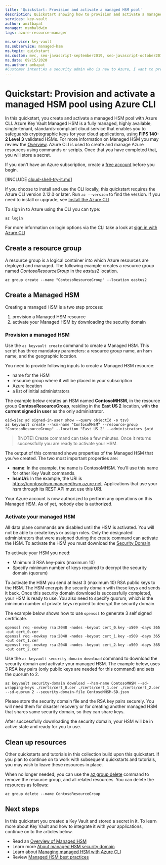 ```yaml
---
title: 'Quickstart: Provision and activate a managed HSM pool'
description: Quickstart showing how to provision and activate a managed HSM pool using Azure CLI
services: key-vault
author: amitbapat
manager: msmbaldwin
tags: azure-resource-manager

ms.service: key-vault
ms.subservice: managed-hsm
ms.topic: quickstart
ms.custom: mvc, seo-javascript-september2019, seo-javascript-october2019
ms.date: 09/15/2020
ms.author: ambapat
#Customer intent:As a security admin who is new to Azure, I want to provision and activate a managed HSM
---
```

# Quickstart: Provision and activate a managed HSM pool using Azure CLI

In this quickstart, you create and activate a managed HSM pool with Azure CLI. Azure Key Vault Managed HSM is a fully managed, highly available, single-tenant, standards-compliant cloud service that enables you to safeguards cryptographic keys for your cloud applications, using **FIPS  140-2 Level 3** validated HSMs. For more information on Managed HSM you may review the [Overview](overview.md). Azure CLI is used to create and manage Azure resources using commands or scripts. Once that you have completed that, you will store a secret.

If you don't have an Azure subscription, create a [free account](https://azure.microsoft.com/free/?WT.mc_id=A261C142F) before you begin.


[!INCLUDE [cloud-shell-try-it.md](../../../includes/cloud-shell-try-it.md)]

If you choose to install and use the CLI locally, this quickstart requires the Azure CLI version 2.12.0 or later. Run `az --version` to find the version. If you need to install or upgrade, see [Install the Azure CLI]( /cli/azure/install-azure-cli).

To sign in to Azure using the CLI you can type:

```azurecli
az login
```

For more information on login options via the CLI take a look at [sign in with Azure CLI](/cli/azure/authenticate-azure-cli?view=azure-cli-latest)

## Create a resource group

A resource group is a logical container into which Azure resources are deployed and managed. The following example creates a resource group named *ContosoResourceGroup* in the *eastus2* location.

```azurecli
az group create --name "ContosoResourceGroup" --location eastus2
```


## Create a Managed HSM

Creating a managed HSM is a two step process:
1. provision a Managed HSM resource
1. activate your Managed HSM by downloading the security domain

### Provision a managed HSM

Use the `az keyvault create` command to create a Managed HSM. This script has three mandatory parameters: a resource group name, an hsm name, and the geographic location.

You need to provide following inputs to create a Managed HSM resource:
- name for the HSM
- resource group where it will be placed in your subscription
- Azure location
- a list of initial administrators
 
The example below creates an HSM named **ContosoMHSM**, in the resource group  **ContosoResourceGroup**, residing in the **East US 2** location, with **the current signed in user** as the only administrator.

```azurecli
oid=$(az ad signed-in-user show --query objectId -o tsv)
az keyvault create --hsm-name "ContosoMHSM" --resource-group "ContosoResourceGroup" --location "East US 2" --administrators $oid
```
> [!NOTE] Create command can take a few minutes. Once it returns successfully you are ready to activate your HSM.

The output of this command shows properties of the Managed HSM that you've created. The two most important properties are:

* **name**: In the example, the name is ContosoMHSM. You'll use this name for other Key Vault commands.
* **hsmUri**: In the example, the URI is https://contosohsm.managedhsm.azure.net. Applications that use your hsm through its REST API must use this URI.

Your Azure account is now authorized to perform any operations on this Managed HSM. As of yet, nobody else is authorized.


### Activate your managed HSM
All data plane commands are disabled until the HSM  is activated. You will not be able to create keys or assign roles. Only the designated administrators that were assigned during the create command can activate the HSM. To activate the HSM you must download the [Security Domain](security-domain.md).

To activate your HSM you need:
- Minimum 3 RSA key-pairs (maximum 10)
- Specify minimum number of keys required to decrypt the security domain (quorum)

To activate the HSM you send at least 3 (maximum 10) RSA public keys to the HSM. The HSM encrypts the security domain with these keys and sends it back. Once this security domain download is successfully completed, your HSM is ready to use. You also need to specify quorum, which is the minimum number of private keys required to decrypt the security domain.

The example below shows how to use  `openssl` to generate 3 self signed certificate.

```azurecli
openssl req -newkey rsa:2048 -nodes -keyout cert_0.key -x509 -days 365 -out cert_0.cer
openssl req -newkey rsa:2048 -nodes -keyout cert_1.key -x509 -days 365 -out cert_1.cer
openssl req -newkey rsa:2048 -nodes -keyout cert_2.key -x509 -days 365 -out cert_2.cer
```

Use the `az keyvault security-domain download` command to download the security domain and activate your managed HSM. The example below, uses 3 RSA key pairs (only public keys are needed for this command) and sets the quorum to 2.

```azurecli
az keyvault security-domain download --hsm-name ContosoMHSM --sd-wrapping-keys ./certs/cert_0.cer ./certs/cert_1.cer ./certs/cert_2.cer --sd-quorum 2 --security-domain-file ContosoMHSM-SD.json
```
Please store the security domain file and the RSA key pairs securely. You will need them for disaster recovery or for creating another managed HSM that shares same security domain, so they can share keys.

After successfully downloading the security domain, your HSM will be in active state and ready for you to use.


## Clean up resources

Other quickstarts and tutorials in this collection build upon this quickstart. If you plan to continue on to work with subsequent quickstarts and tutorials, you may wish to leave these resources in place.

When no longer needed, you can use the [az group delete](/cli/azure/group) command to remove the resource group, and all related resources. You can delete the resources as follows:

```azurecli
az group delete --name ContosoResourceGroup
```

## Next steps

In this quickstart you created a Key Vault and stored a secret in it. To learn more about Key Vault and how to integrate it with your applications, continue on to the articles below.

- Read an [Overview of Managed HSM](overview.md)
- Learn more [About managed HSM security domain](service-limits.md)
- Learn about [Managing managed HSM with Azure CLI](manage-with-cli.md)
- Review [Managed HSM best practices](best-practices.md)
